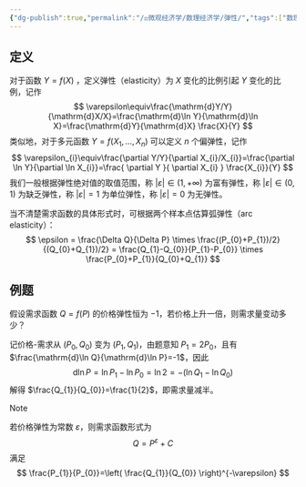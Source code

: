 ```yaml
---
{"dg-publish":true,"permalink":"/⚖️微观经济学/数理经济学/弹性/","tags":["数理经济学"],"created":"2024-11-20T20:48:57.000+08:00","updated":"2024-11-20T20:48:57.000+08:00"}
---
```



## 定义

对于函数 $Y=f(X)$ ，定义弹性（elasticity）为 $X$ 变化的比例引起 $Y$ 变化的比例，记作
$$
\varepsilon\equiv\frac{\mathrm{d}Y/Y}{\mathrm{d}X/X}=\frac{\mathrm{d}\ln Y}{\mathrm{d}\ln X}=\frac{\mathrm{d}Y}{\mathrm{d}X} \frac{X}{Y}
$$
类似地，对于多元函数 $Y=f(X_{1},\dots,X_{n})$ 可以定义 $n$ 个偏弹性，记作
$$
\varepsilon_{i}\equiv\frac{\partial Y/Y}{\partial X_{i}/X_{i}}=\frac{\partial \ln Y}{\partial \ln X_{i}}=\frac{ \partial Y }{ \partial X_{i} } \frac{X_{i}}{Y}
$$
我们一般根据弹性绝对值的取值范围，称 $\left| \varepsilon \right|\in(1,+\infty)$ 为富有弹性，称 $\left| \varepsilon \right|\in (0,1)$ 为缺乏弹性，称 $\left| \varepsilon \right|=1$ 为单位弹性，称 $\left| \varepsilon \right|=0$ 为无弹性。

当不清楚需求函数的具体形式时，可根据两个样本点估算弧弹性（arc elasticity）：
$$
\epsilon = \frac{\Delta Q}{\Delta P} \times \frac{(P_{0}+P_{1})/2}{(Q_{0}+Q_{1})/2} = \frac{Q_{1}-Q_{0}}{P_{1}-P_{0}} \times \frac{P_{0}+P_{1}}{Q_{0}+Q_{1}}
$$
## 例题
假设需求函数 $Q=f(P)$ 的价格弹性恒为 $-1$，若价格上升一倍，则需求量变动多少？

记价格-需求从 $(P_{0},Q_{0})$ 变为 $(P_{1},Q_{1})$，由题意知 $P_{1}=2P_{0}$，且有 $\frac{\mathrm{d}\ln Q}{\mathrm{d}\ln P}=-1$，因此
$$
\mathrm{d}\ln P=\ln P_{1}-\ln P_{0}=\ln2=-(\ln Q_{1}-\ln Q_{0})
$$
解得 $\frac{Q_{1}}{Q_{0}}=\frac{1}{2}$，即需求量减半。


> [!NOTE]
> 若价格弹性为常数 $\varepsilon$，则需求函数形式为
> $$
> Q=P^{\varepsilon}+C
> $$
> 满足
> $$
> \frac{P_{1}}{P_{0}}=\left( \frac{Q_{1}}{Q_{0}} \right)^{-\varepsilon}
> $$






